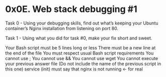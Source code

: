 # 0x0E. Web stack debugging #1

Task 0 - Using your debugging skills, find out what’s keeping your Ubuntu container’s Nginx installation from listening on port 80.

Task 1 - Using what you did for task #0, make your fix short and sweet.

Your Bash script must be 5 lines long or less
There must be a new line at the end of the file
You must respect usual Bash script requirements
You cannot use ;
You cannot use &&
You cannot use wget
You cannot execute your previous answer file (Do not include the name of the previous script in this one)
service (init) must say that nginx is not running ← for real
